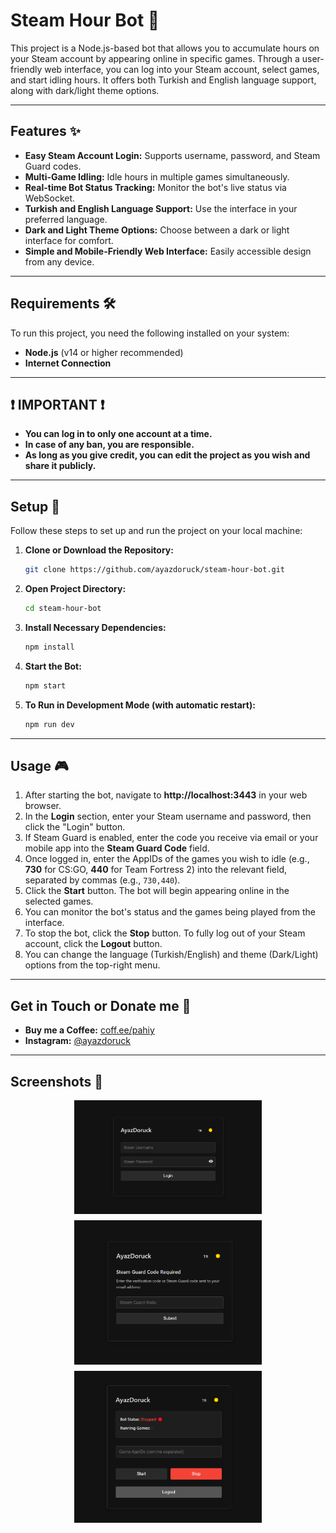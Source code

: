 # Steam Hour Bot 🤖

This project is a Node.js-based bot that allows you to accumulate hours on your Steam account by appearing online in specific games. Through a user-friendly web interface, you can log into your Steam account, select games, and start idling hours. It offers both Turkish and English language support, along with dark/light theme options.

---

## Features ✨

* **Easy Steam Account Login:** Supports username, password, and Steam Guard codes.
* **Multi-Game Idling:** Idle hours in multiple games simultaneously.
* **Real-time Bot Status Tracking:** Monitor the bot's live status via WebSocket.
* **Turkish and English Language Support:** Use the interface in your preferred language.
* **Dark and Light Theme Options:** Choose between a dark or light interface for comfort.
* **Simple and Mobile-Friendly Web Interface:** Easily accessible design from any device.

---

## Requirements 🛠️

To run this project, you need the following installed on your system:

* **Node.js** (v14 or higher recommended)
* **Internet Connection**

---
## ❗ IMPORTANT ❗


* **You can log in to only one account at a time.**
* **In case of any ban, you are responsible.**
* **As long as you give credit, you can edit the project as you wish and share it publicly.**


---

## Setup 🚀

Follow these steps to set up and run the project on your local machine:

1.  **Clone or Download the Repository:**
    ```bash
    git clone https://github.com/ayazdoruck/steam-hour-bot.git
    ```
2.  **Open Project Directory:**
    ```bash
    cd steam-hour-bot
    ```

3.  **Install Necessary Dependencies:**
    ```bash
    npm install
    ```

4.  **Start the Bot:**
    ```bash
    npm start
    ```

5.  **To Run in Development Mode (with automatic restart):**
    ```bash
    npm run dev
    ```

---

## Usage 🎮

1.  After starting the bot, navigate to **http://localhost:3443** in your web browser.
2.  In the **Login** section, enter your Steam username and password, then click the "Login" button.
3.  If Steam Guard is enabled, enter the code you receive via email or your mobile app into the **Steam Guard Code** field.
4.  Once logged in, enter the AppIDs of the games you wish to idle (e.g., **730** for CS:GO, **440** for Team Fortress 2) into the relevant field, separated by commas (e.g., `730,440`).
5.  Click the **Start** button. The bot will begin appearing online in the selected games.
6.  You can monitor the bot's status and the games being played from the interface.
7.  To stop the bot, click the **Stop** button. To fully log out of your Steam account, click the **Logout** button.
8.  You can change the language (Turkish/English) and theme (Dark/Light) options from the top-right menu.

---
## Get in Touch or Donate me 📧

* **Buy me a Coffee:** [coff.ee/pahiy](https://coff.ee/pahiy)
* **Instagram:** [@ayazdoruck](https://www.instagram.com/ayazdoruck/)

---
## Screenshots 📸

<div style="display:flex; flex-wrap:wrap; justify-content:center; gap:10px;">
    <img src="screenshots/sc1.png" alt="Login Page" width="300">
    <img src="screenshots/sc3.png" alt="Login Page2" width="300">
    <img src="screenshots/sc2.png" alt="Home Page" width="300">
</div>
